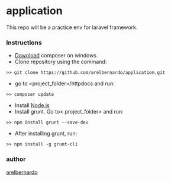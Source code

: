 # application
This repo will be a practice env for laravel framework.

### Instructions
* [Download](https://getcomposer.org/download/) composer on windows.
* Clone repository using the command:
```
>> git clone https://github.com/arelbernardo/application.git
```
* go to <project_folder>/httpdocs and run:
```
>> composer update
```
* Install [Node.js](https://nodejs.org/en/)
* Install grunt. Go to< project_folder> and run:
```
>> npm install grunt --save-dev
```
* After installing grunt, run:
```
>> npm install -g grunt-cli
```

### author
[arelbernardo](https://www.facebook.com/arelbernardo)
